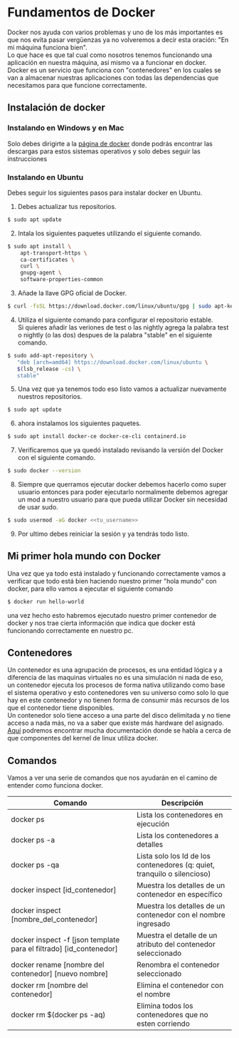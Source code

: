 # Fundamentos de Docker
Docker nos ayuda con varios problemas y uno de los más importantes es que nos evita pasar vergüenzas ya no volveremos a decir esta oración: "En mi máquina funciona bien".  
Lo que hace es que tal cual como nosotros tenemos funcionando una aplicación en nuestra máquina, así mismo va a funcionar en docker.  
Docker es un servicio que funciona con "contenedores" en los cuales se van a almacenar nuestras aplicaciones con todas las dependencias que necesitamos para que funcione correctamente.

## Instalación de docker

### Instalando en Windows y en Mac
Solo debes dirigirte a la [página de docker](https://www.docker.com/get-started) donde podrás encontrar las descargas para estos sistemas operativos y solo debes seguir las instrucciones

### Instalando en Ubuntu
Debes seguir los siguientes pasos para instalar docker en Ubuntu.

1. Debes actualizar tus repositorios.
~~~sh
$ sudo apt update
~~~
2. Intala los siguientes paquetes utilizando el siguiente comando.
~~~sh
$ sudo apt install \
    apt-transport-https \
    ca-certificates \
    curl \
    gnupg-agent \
    software-properties-common
~~~
3. Añade la llave GPG oficial de Docker.
~~~sh
$ curl -fsSL https://download.docker.com/linux/ubuntu/gpg | sudo apt-key add -
~~~
4. Utiliza el siguiente comando para configurar el repositorio estable.  
Si quieres añadir las veriones de test o las nightly agrega la palabra test o nightly (o las dos) despues de la palabra "stable" en el siguiente comando.
~~~sh
$ sudo add-apt-repository \
   "deb [arch=amd64] https://download.docker.com/linux/ubuntu \
   $(lsb_release -cs) \
   stable"
~~~
5. Una vez que ya tenemos todo eso listo vamos a actualizar nuevamente nuestros repositorios.
~~~sh
$ sudo apt update
~~~
6. ahora instalamos los siguientes paquetes.
~~~sh
$ sudo apt install docker-ce docker-ce-cli containerd.io
~~~
7. Verificaremos que ya quedó instalado revisando la versión del Docker con el siguiente comando.
~~~sh
$ sudo docker --version
~~~
8. Siempre que querramos ejecutar docker debemos hacerlo como super usuario entonces para poder ejecutarlo normalmente debemos agregar un mod a nuestro usuario para que pueda utilizar Docker sin necesidad de usar sudo.
~~~sh
$ sudo usermod -aG docker <<tu_username>>
~~~
9. Por ultimo debes reiniciar la sesión y ya tendrás todo listo.

## Mi primer hola mundo con Docker
Una vez que ya todo está instalado y funcionando correctamente vamos a verificar que todo está bien haciendo nuestro primer "hola mundo" con docker, para ello vamos a ejecutar el siguiente comando
~~~sh
$ docker run hello-world
~~~ 
una vez hecho esto habremos ejecutado nuestro primer contenedor de docker y nos trae cierta información que indica que docker está funcionando correctamente en nuestro pc.

## Contenedores
Un contenedor es una agrupación de procesos, es una entidad lógica y a diferencia de las maquinas virtuales no es una simulación ni nada de eso, un contenedor ejecuta los procesos de forma nativa utilizando como base el sistema operativo y esto contenedores ven su universo como solo lo que hay en este contenedor y no tienen forma de consumir más recursos de los que el contenedor tiene disponibles.  
Un contenedor solo tiene acceso a una parte del disco delimitada y no tiene acceso a nada más, no va a saber que existe más hardware del asignado.  
[Aquí](https://itnext.io/chroot-cgroups-and-namespaces-an-overview-37124d995e3d) podremos encontrar mucha documentación donde se habla a cerca de que componentes del kernel de linux utiliza docker.
## Comandos
Vamos a ver una serie de comandos que nos ayudarán en el camino de entender como funciona docker.

| Comando | Descripción |
|---------|-------------|
|docker ps|Lista los contenedores en ejecución|
|docker ps -a|Lista los contenedores a detalles|
|docker ps -qa|Lista solo los Id de los contenedores (q: quiet, tranquilo o silencioso)|
|docker inspect [id_contenedor]|Muestra los detalles de un contenedor en específico|
|docker inspect [nombre_del_contenedor]|Muestra los detalles de un contenedor con el nombre ingresado|
|docker inspect -f [json template para el filtrado] [id_contenedor]|Muestra el detalle de un atributo del contenedor seleccionado|
|docker rename [nombre del contenedor] [nuevo nombre]|Renombra el contenedor seleccionado|
|docker rm [nombre del contenedor]|Elimina el contenedor con el nombre|
|docker rm $(docker ps -aq)|Elimina todos los contenedores que no esten corriendo|


